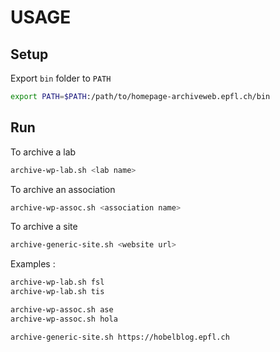USAGE
=====

Setup
-----

Export `bin` folder to `PATH`

```bash
export PATH=$PATH:/path/to/homepage-archiveweb.epfl.ch/bin
```

Run
---

To archive a lab

```bash
archive-wp-lab.sh <lab name>
```

To archive an association

```bash
archive-wp-assoc.sh <association name>
```

To archive a site

```bash
archive-generic-site.sh <website url>
```

Examples :

```bash
archive-wp-lab.sh fsl
archive-wp-lab.sh tis

archive-wp-assoc.sh ase
archive-wp-assoc.sh hola

archive-generic-site.sh https://hobelblog.epfl.ch
```
